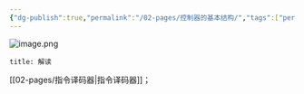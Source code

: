 ```yaml
---
{"dg-publish":true,"permalink":"/02-pages/控制器的基本结构/","tags":["personal/blog","计算机组成原理/CPU"]}
---
```



![image.png](https://yelanyanyu-img-bed.oss-cn-hangzhou.aliyuncs.com/img/blog/2024/11/20241121220103.png)

```ad-note
title: 解读
```

[[02-pages/指令译码器\|指令译码器]]；

